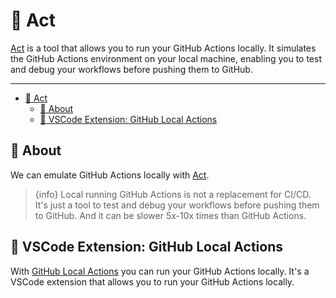 # 🤖 Act

[Act](https://github.com/nektos/act) is a tool that allows you to run your GitHub Actions locally. It simulates the GitHub Actions environment on your local machine, enabling you to test and debug your workflows before pushing them to GitHub.

---

- [🤖 Act](#-act)
  - [🔸 About](#-about)
  - [🔸 VSCode Extension: GitHub Local Actions](#-vscode-extension-github-local-actions)

## 🔸 About

We can emulate GitHub Actions locally with [Act](https://github.com/nektos/act).

> {info} Local running GitHub Actions is not a replacement for CI/CD. It's just a tool to test and debug your workflows before pushing them to GitHub. And it can be slower 5x-10x times than GitHub Actions.

## 🔸 VSCode Extension: GitHub Local Actions

With [GitHub Local Actions](https://github.com/sanjulaganepola/github-local-actions) you can run your GitHub Actions locally. It's a VSCode extension that allows you to run your GitHub Actions locally.
